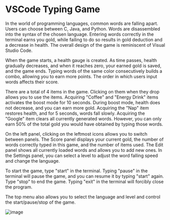 # VSCode Typing Game

In the world of programming languages, common words are falling apart. Users can choose between C, Java, and Python. Words are disassembled into the syntax of the chosen language. Entering words correctly in the terminal earns you gold, while failing to do so results in gold deduction and a decrease in health. The overall design of the game is reminiscent of Visual Studio Code.

When the game starts, a health gauge is created. As time passes, health gradually decreases, and when it reaches zero, your earned gold is saved, and the game ends. Typing words of the same color consecutively builds a combo, allowing you to earn more points. The order in which users input words affects their score.

There are a total of 4 items in the game. Clicking on them when they drop allows you to use the items. Acquiring "Coffee" and "Energy Drink" items activates the boost mode for 10 seconds. During boost mode, health does not decrease, and you can earn more gold. Acquiring the "Nap" item restores health, and for 5 seconds, words fall slowly. Acquiring the "Google" item clears all currently generated words. However, you can only earn 50% of the total gold you would have obtained by typing those words.

On the left panel, clicking on the leftmost icons allows you to switch between panels. The Score panel displays your current gold, the number of words correctly typed in this game, and the number of items used. The Edit panel shows all currently loaded words and allows you to add new ones. In the Settings panel, you can select a level to adjust the word falling speed and change the language.

To start the game, type "start" in the terminal. Typing "pause" in the terminal will pause the game, and you can resume it by typing "start" again. Type "stop" to end the game. Typing "exit" in the terminal will forcibly close the program.

The top menu also allows you to select the language and level and control the start/pause/stop of the game.

![image](https://github.com/gyeongminn/vscode-typing-game/assets/97784561/46a007f8-e30d-4b75-bb40-761ef0767d35)
